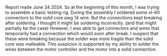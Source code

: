 Report made June 24 2024.
So at the beginning of this month, I was trying to assemble a basic testing rig.
During the assembly I soldered some xt-60 connectors to the solid core awg 14 wire.
But the connections kept breaking after soldering. I thought it might be soldering incorrectly. (and that might partially be the case)
However, I was able to get connectors and wires that temporarily had a connection which would soon after break.
I suspect that these were breaking because the solder was more fragile than the solid core was malleable.
This suspicion is supported by my ability to solder the wires between the motor controller and the motor into a solid connection.
